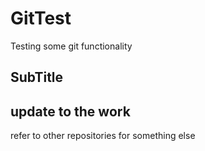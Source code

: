 # GitTest
Testing some git functionality

## SubTitle

## update to the work
refer to other repositories for something else